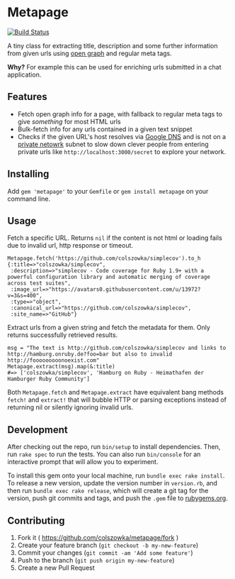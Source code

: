 # Metapage

[![Build Status](https://travis-ci.org/colszowka/metapage.svg)](https://travis-ci.org/colszowka/metapage)

A tiny class for extracting title, description and some further information from given urls using [open graph](http://www.ogp.me) and regular meta tags.

**Why?** For example this can be used for enriching urls submitted in a chat application.

## Features
  
  * Fetch open graph info for a page, with fallback to regular meta tags to give *something* for most HTML urls
  * Bulk-fetch info for any urls contained in a given text snippet
  * Checks if the given URL's host resolves via [Google DNS](https://developers.google.com/speed/public-dns/) and
    is not on a [private netowrk](https://en.wikipedia.org/wiki/Private_network) subnet to slow down clever people
    from entering private urls like `http://localhost:3000/secret` to explore your network.

## Installing

Add `gem 'metapage'` to your `Gemfile` or `gem install metapage` on your command line.

## Usage

Fetch a specific URL. Returns `nil` if the content is not html or loading fails due to invalid url, http response or timeout.

    Metapage.fetch('https://github.com/colszowka/simplecov').to_h
    {:title=>"colszowka/simplecov",
     :description=>"simplecov - Code coverage for Ruby 1.9+ with a powerful configuration library and automatic merging of coverage across test suites",
     :image_url=>"https://avatars0.githubusercontent.com/u/13972?v=3&s=400",
     :type=>"object",
     :canonical_url=>"https://github.com/colszowka/simplecov",
     :site_name=>"GitHub"}

Extract urls from a given string and fetch the metadata for them. Only returns successfully retrieved results.

    msg = "The text is http://github.com/colszowka/simplecov and links to http://hamburg.onruby.de?foo=bar but also to invalid http://fooooooooonoexist.com"
    Metapage.extract(msg).map(&:title)
    #=> ['colszowka/simplecov', 'Hamburg on Ruby - Heimathafen der Hamburger Ruby Community']

Both `Metapage.fetch` and `Metapage.extract` have equivalent bang methods `fetch!` and `extract!` that will bubble HTTP or parsing exceptions instead of returning
nil or silently ignoring invalid urls.

## Development

After checking out the repo, run `bin/setup` to install dependencies. Then, run `rake spec` to run the tests. You can also run `bin/console` for an interactive prompt that will allow you to experiment.

To install this gem onto your local machine, run `bundle exec rake install`. To release a new version, update the version number in `version.rb`, and then run `bundle exec rake release`, which will create a git tag for the version, push git commits and tags, and push the `.gem` file to [rubygems.org](https://rubygems.org).

## Contributing

1. Fork it ( https://github.com/colszowka/metapage/fork )
2. Create your feature branch (`git checkout -b my-new-feature`)
3. Commit your changes (`git commit -am 'Add some feature'`)
4. Push to the branch (`git push origin my-new-feature`)
5. Create a new Pull Request
